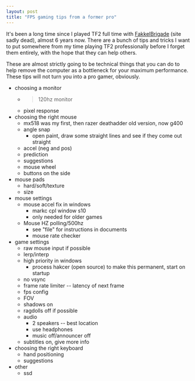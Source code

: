 ```yaml
---
layout: post
title: "FPS gaming tips from a former pro"
---
```


It's been a long time since I played TF2 full time with
[FakkelBrigade](http://archive.is/1dLp0) (site sadly dead), almost 6 years now.
There are a bunch of tips and tricks I want to put somewhere from my time
playing TF2 professionally before I forget them entirely, with the hope that
they can help others.

These are almost strictly going to be technical things that you can do to help
remove the computer as a bottleneck for your maximum performance. These tips
will not turn you into a pro gamer, obviously.

- choosing a monitor
    - >120hz monitor
    - pixel response
- choosing the right mouse
    - mx518 was my first, then razer deathadder old version, now g400
    - angle snap
        - open paint, draw some straight lines and see if they come out
          straight
    - accel (neg and pos)
    - prediction
    - suggestions
    - mouse wheel
    - buttons on the side
- mouse pads
    - hard/soft/texture
    - size
- mouse settings
    - mouse accel fix in windows
        - markc cpl window s10
        - only needed for older games
    - Mouse HZ polling/500hz
        - see "file" for instructions in documents
        - mouse rate checker
- game settings
    - raw mouse input if possible
    - lerp/interp
    - high priority in windows
        - process hakcer (open source) to make this permanent, start on startup
    - no vsync
    - frame rate limiter -- latency of next frame
    - fps config
    - FOV
    - shadows on
    - ragdolls off if possible
    - audio
        - 2 speakers -- best location
        - use headphones
        - music off/announcer off
    - subtitles on, give more info
- choosing the right keyboard
    - hand positioning
    - suggestions
- other
    - ssd
